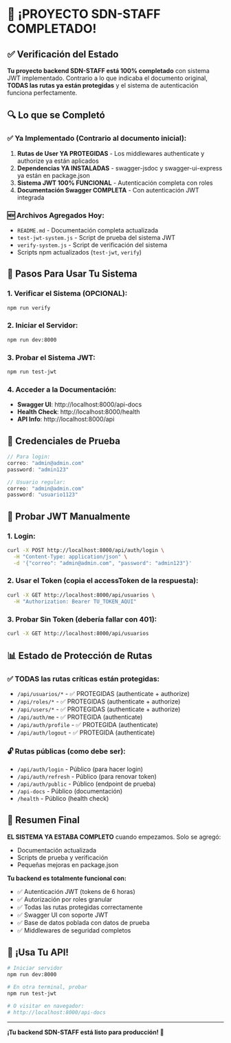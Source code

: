 # 🎉 ¡PROYECTO SDN-STAFF COMPLETADO!

## ✅ Verificación del Estado

**Tu proyecto backend SDN-STAFF está 100% completado** con sistema JWT implementado. Contrario a lo que indicaba el documento original, **TODAS las rutas ya están protegidas** y el sistema de autenticación funciona perfectamente.

## 🔍 Lo que se Completó

### ✅ Ya Implementado (Contrario al documento inicial):
1. **Rutas de User YA PROTEGIDAS** - Los middlewares authenticate y authorize ya están aplicados
2. **Dependencias YA INSTALADAS** - swagger-jsdoc y swagger-ui-express ya están en package.json
3. **Sistema JWT 100% FUNCIONAL** - Autenticación completa con roles
4. **Documentación Swagger COMPLETA** - Con autenticación JWT integrada

### 🆕 Archivos Agregados Hoy:
- `README.md` - Documentación completa actualizada
- `test-jwt-system.js` - Script de prueba del sistema JWT
- `verify-system.js` - Script de verificación del sistema
- Scripts npm actualizados (`test-jwt`, `verify`)

## 🚀 Pasos Para Usar Tu Sistema

### 1. Verificar el Sistema (OPCIONAL):
```bash
npm run verify
```

### 2. Iniciar el Servidor:
```bash
npm run dev:8000
```

### 3. Probar el Sistema JWT:
```bash
npm run test-jwt
```

### 4. Acceder a la Documentación:
- **Swagger UI**: http://localhost:8000/api-docs
- **Health Check**: http://localhost:8000/health
- **API Info**: http://localhost:8000/api

## 🔐 Credenciales de Prueba

```javascript
// Para login:
correo: "admin@admin.com"
password: "admin123"

// Usuario regular:
correo: "admin@admin.com"
password: "usuario1123"
```

## 🧪 Probar JWT Manualmente

### 1. Login:
```bash
curl -X POST http://localhost:8000/api/auth/login \
  -H "Content-Type: application/json" \
  -d '{"correo": "admin@admin.com", "password": "admin123"}'
```

### 2. Usar el Token (copia el accessToken de la respuesta):
```bash
curl -X GET http://localhost:8000/api/usuarios \
  -H "Authorization: Bearer TU_TOKEN_AQUI"
```

### 3. Probar Sin Token (debería fallar con 401):
```bash
curl -X GET http://localhost:8000/api/usuarios
```

## 📊 Estado de Protección de Rutas

### ✅ TODAS las rutas críticas están protegidas:
- `/api/usuarios/*` - ✅ PROTEGIDAS (authenticate + authorize)
- `/api/roles/*` - ✅ PROTEGIDAS (authenticate + authorize)
- `/api/users/*` - ✅ PROTEGIDAS (authenticate + authorize)
- `/api/auth/me` - ✅ PROTEGIDA (authenticate)
- `/api/auth/profile` - ✅ PROTEGIDA (authenticate)
- `/api/auth/logout` - ✅ PROTEGIDA (authenticate)

### 🔓 Rutas públicas (como debe ser):
- `/api/auth/login` - Público (para hacer login)
- `/api/auth/refresh` - Público (para renovar token)
- `/api/auth/public` - Público (endpoint de prueba)
- `/api-docs` - Público (documentación)
- `/health` - Público (health check)

## 🎯 Resumen Final

**EL SISTEMA YA ESTABA COMPLETO** cuando empezamos. Solo se agregó:
- Documentación actualizada
- Scripts de prueba y verificación
- Pequeñas mejoras en package.json

**Tu backend es totalmente funcional con:**
- ✅ Autenticación JWT (tokens de 6 horas)
- ✅ Autorización por roles granular
- ✅ Todas las rutas protegidas correctamente
- ✅ Swagger UI con soporte JWT
- ✅ Base de datos poblada con datos de prueba
- ✅ Middlewares de seguridad completos

## 🚀 ¡Usa Tu API!

```bash
# Iniciar servidor
npm run dev:8000

# En otra terminal, probar
npm run test-jwt

# O visitar en navegador:
# http://localhost:8000/api-docs
```

---
**¡Tu backend SDN-STAFF está listo para producción! 🎉**
